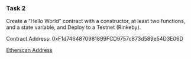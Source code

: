 ### Task 2

Create a “Hello World” contract with a constructor, at least two functions, and a state variable, and Deploy to a Testnet (Rinkeby).

Contract Address: 0xF1d7464870981899FCD9757c873d589e54D3E06D

[Etherscan Address](https://rinkeby.etherscan.io/address/0xF1d7464870981899FCD9757c873d589e54D3E06D)
